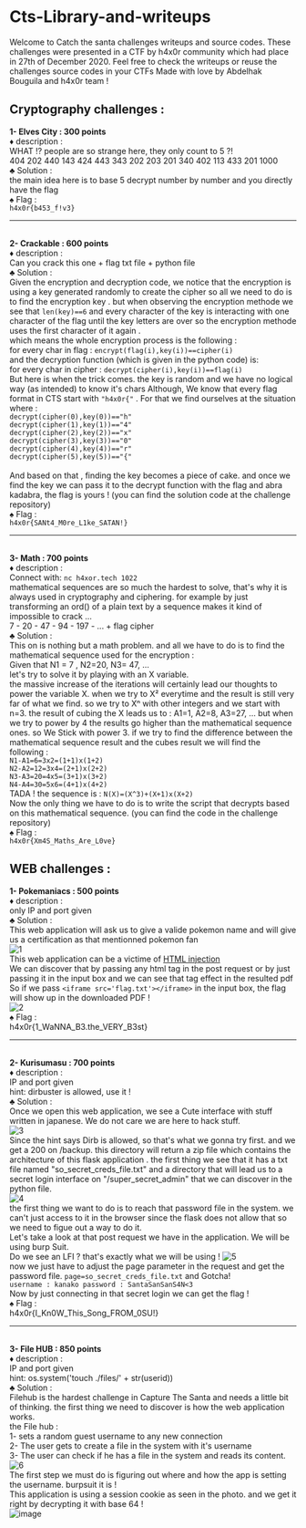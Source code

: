 # Cts-Library-and-writeups

Welcome to Catch the santa challenges writeups and source codes.
These challenges were presented in a CTF by h4x0r community which had place in 27th of
December 2020.
Feel free to check the writeups or reuse the challenges source codes in your CTFs
Made with love by Abdelhak Bouguila and h4x0r team !

## Cryptography challenges : ##
**1- Elves City : 300 points**
<br> ♦ description :
<br>WHAT !? people are so strange here, they only count to 5 ?! 
<br> 404 202 440 143 424 443 343 202 203 201 340 402 113 433 201 1000
<br>♣ Solution :
<br>the main idea here is to base 5 decrypt number by number and you directly have the flag
<br>♠ Flag :
<br>```h4x0r{b453_f!v3}```

____________________________________________

<br>**2- Crackable : 600 points**
<br>♦ description :
<br>Can you crack this one + flag txt file + python file
<br>♣ Solution :
<br>Given the encryption and decryption  code, we notice that the encryption is using a key generated randomly
to create the cipher so all we need to do is to find the encryption key . but when observing the encryption
methode we see that ```len(key)==6``` and every character of the key is interacting with one character of the flag
until the key letters are over so the encryption methode uses the first character of it again .
<br>which means the whole encryption process is the following :
<br>for every char in flag : ```encrypt(flag(i),key(i))==cipher(i)```
<br>and the decryption function (which is given in the python code) is:
<br>for every char in cipher : ```decrypt(cipher(i),key(i))==flag(i)```
<br>But here is when the trick comes. the key is random and we have no logical way (as intended) to know it's chars
Although, We know that every flag format in CTS start with ```"h4x0r{"``` .
For that we find ourselves at the situation where :
 <br>```decrypt(cipher(0),key(0))=="h"```
 <br>```decrypt(cipher(1),key(1))=="4"```
 <br>```decrypt(cipher(2),key(2))=="x"```
 <br>```decrypt(cipher(3),key(3))=="0"```
 <br>```decrypt(cipher(4),key(4))=="r"```
 <br>```decrypt(cipher(5),key(5))=="{"```
<br>
<br>And based on that , finding the key becomes a piece of cake. and once we find the key we can pass it to the decrypt
function with the flag and abra kadabra, the flag is yours !
(you can find the solution code at the challenge repository)
<br>♠ Flag :
<br>```h4x0r{SANt4_M0re_L1ke_SATAN!}```
______________________________________
<br>**3- Math : 700 points**
<br>♦ description :
<br>Connect with: ```nc h4xor.tech 1022```
<br>mathematical sequences are so much the hardest to solve, that's why it is
always used in cryptography and ciphering. for example by just transforming 
an ord() of a plain text by a sequence makes it kind of impossible to crack ...
<br>7 - 20 - 47 - 94 - 197 - ... + flag cipher
<br>♣ Solution :
<br>This on is nothing but a math problem. and all we have to do is to find the
mathematical sequence used for the encryption :
<br>Given that N1 = 7 , N2=20, N3= 47, ...
<br>let's try to solve it by playing with an X variable.
<br>the massive increase of the iterations will certainly lead our thoughts to
power the variable X. when we try to X² everytime and the result is still very
far of what we find. so we try to Xⁿ with other integers and we start with n=3.
the result of cubing the X leads us to : A1=1, A2=8, A3=27, ... but when we try
to power by 4 the results go higher than the mathematical sequence ones. so We
Stick with power 3. if we try to find the difference between the mathematical 
sequence result and the cubes result we will find the following :
<br>```N1-A1=6=3x2=(1+1)x(1+2)```
<br>```N2-A2=12=3x4=(2+1)x(2+2)```
<br>```N3-A3=20=4x5=(3+1)x(3+2)```
<br>```N4-A4=30=5x6=(4+1)x(4+2)```
<br>TADA ! the sequence is : ```N(X)=(X^3)+(X+1)x(X+2)```
<br>Now the only thing we have to do is to write the script that decrypts based on
this mathematical sequence. (you can find the code in the challenge repository)
<br>♠ Flag :
<br>```h4x0r{Xm4S_Maths_Are_L0ve}```

## WEB challenges : ##
**1- Pokemaniacs : 500 points**
<br> ♦ description :
<br> only IP and port given
<br> ♣ Solution :
<br> This web application will ask us to give a valide pokemon name and will give us a certification as that mentionned pokemon fan
<br> ![1](https://user-images.githubusercontent.com/61564815/103538133-f1472f80-4e95-11eb-918c-100aa249a270.png)
<br> This web application can be a victime of [HTML injection](https://www.acunetix.com/vulnerabilities/web/html-injection/)
<br> We can discover that by passing any html tag in the post request or by just passing it in the input box and we can see that tag effect in the resulted pdf
<br> So if we pass ```<iframe src='flag.txt'></iframe>``` in the input box, the flag will show up in the downloaded PDF !
<br> ![2](https://user-images.githubusercontent.com/61564815/103539386-41bf8c80-4e98-11eb-8219-bf12fe63352e.png)
<br>♠ Flag :
<br> h4x0r{1_WaNNA_B3.the_VERY_B3st}
____________________________________________
<br> **2- Kurisumasu : 700 points**
<br> ♦ description :
<br> IP and port given
<br> hint: dirbuster is allowed, use it !
<br> ♣ Solution :
<br> Once we open this web application, we see a Cute interface with stuff written in japanese. We do not care we are here to hack stuff.
<br>![3](https://user-images.githubusercontent.com/61564815/103540473-07ef8580-4e9a-11eb-93f7-eee89233d8ba.png)
<br> Since the hint says Dirb is allowed, so that's what we gonna try first. and we get a 200 on /backup. this directory will return a zip file which contains the architecture of this flask application . the first thing we see that it has a txt file named "so_secret_creds_file.txt" and a directory that will lead us to a secret login interface on "/super_secret_admin" that we can discover in the python file. 
<br> ![4](https://user-images.githubusercontent.com/61564815/103541009-fe1a5200-4e9a-11eb-9bd9-4f39b06a328a.png)
<br> the first thing we want to do is to reach that password file in the system. we can't just access to it in the browser since the flask does not allow that so we need to figue out a way to do it. 
<br> Let's take a look at that post request we have in the application. We will be using burp Suit.
<br> Do we see an LFI ? that's exactly what we will be using !
![5](https://user-images.githubusercontent.com/61564815/103541616-00c97700-4e9c-11eb-9b3c-9b2b3361226d.png)
<br> now we just have to adjust the page parameter in the request and get the password file. ```page=so_secret_creds_file.txt``` and Gotcha!
<br> ```username : kanako
password : SantaSanSanS4N<3 ```
<br> Now by just connecting in that secret login we can get the flag !
<br>♠ Flag :
<br> h4x0r{I_Kn0W_This_Song_FROM_0SU!}
_______________________________________________
<br> **3- File HUB : 850 points**
<br> ♦ description :
<br> IP and port given
<br> hint: os.system('touch ./files/' + str(userid))
<br> ♣ Solution :
<br> Filehub is the hardest challenge in Capture The Santa and needs a little bit of thinking. the first thing we need to discover is how the web application works. 
<br> the File hub : 
<br> 1- sets a random guest username to any new connection
<br> 2- The user gets to create a file in the system with it's username
<br> 3- The user can check if he has a file in the system and reads its content.
<br> ![6](https://user-images.githubusercontent.com/61564815/103544092-d4175e80-4e9f-11eb-99e6-b2310b54834a.png)
<br> The first step we must do is figuring out where and how the app is setting the username. burpsuit it is !
<br> This application is using a session cookie as seen in the photo. and we get it right by decrypting it with base 64 !
<br>![image](https://user-images.githubusercontent.com/61564815/103544425-63247680-4ea0-11eb-9dd3-f8d165829922.png)

